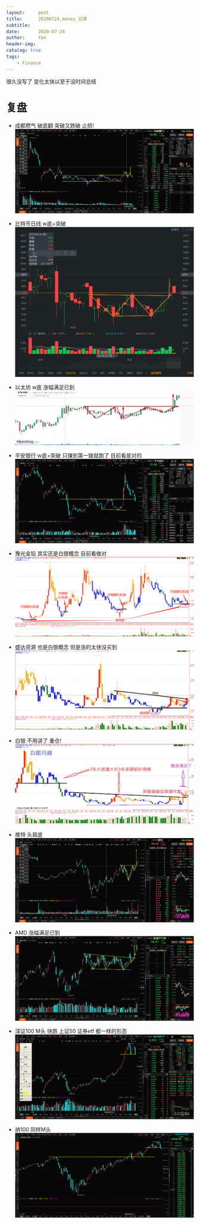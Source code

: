 ```yaml
---
layout:     post
title:      20200724_money_记录
subtitle:   
date:       2020-07-24
author:     Yan
header-img: 
catalog: true
tags:
    - Finance
---
```


很久没写了
变化太快以至于没时间总结

# 复盘
- 成都燃气 破底翻 突破又跌破 止损!
![](/img/d443b906.png)

- 比特币日线 w底+突破
![](/img/f84aaca5.png)

- 以太坊 w底 涨幅满足已到
![](/img/844bc33c.png)

- 平安银行 w底+突破 只赚到第一拨就跑了 目前看是对的
![](/img/122966d7.png)

- 豫光金铅 其实还是白银概念 目前看做对
![](/img/f092603a.png)

- 盛达资源 也是白银概念 但是涨的太快没买到
![](/img/99d3bef4.png)

- 白银 不用讲了 重仓!
![](/img/19f7ea7f.png)

- 推特 头肩底
![](/img/df39533c.png)

- AMD 涨幅满足已到
![](/img/2efa7761.png)

- 深证100 M头 快跑 上证50 证券etf 都一样的形态
![](/img/9bc6a34f.png)

- 纳100 同样M头
![](/img/b4e25fa6.png)



